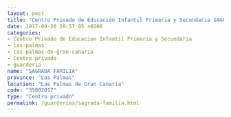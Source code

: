 ```yaml
---
layout: post
title: "Centro Privado de Educación Infantil Primaria y Secundaria SAGRADA FAMILIA"
date: 2017-09-20 20:57:05 +0200
categories:
- Centro Privado de Educación Infantil Primaria y Secundaria
- las-palmas
- las-palmas-de-gran-canaria
- Centro privado
- guarderia
name: "SAGRADA FAMILIA"
province: "Las Palmas"
location: "Las Palmas de Gran Canaria"
code: "35002017"
type: "Centro privado"
permalink: /guarderias/sagrada-familia.html
---
```


